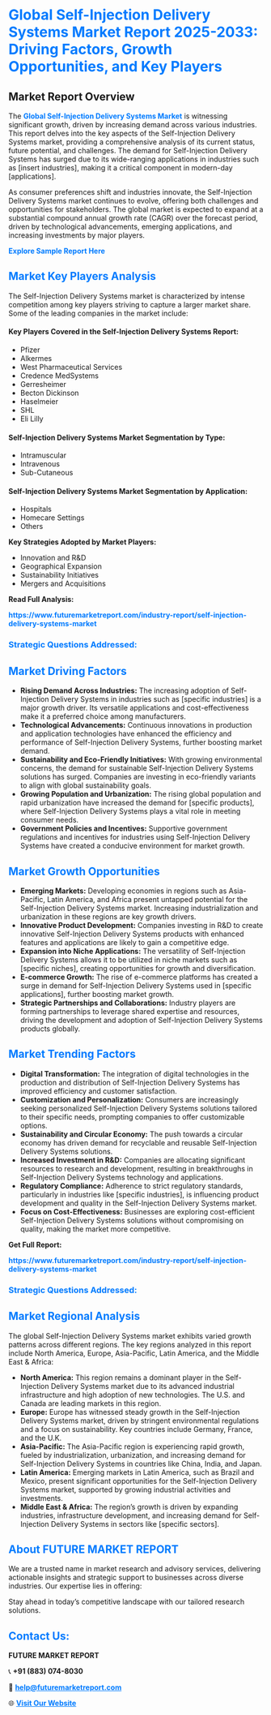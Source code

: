 <h1 style="color: #007BFF;">Global Self-Injection Delivery Systems Market Report 2025-2033: Driving Factors, Growth Opportunities, and Key Players</h1>

<section id="overview">
<h2>Market Report Overview</h2>
<p>The <a href="https://www.futuremarketreport.com/industry-report/self-injection-delivery-systems-market" style="color: #007BFF; text-decoration: none;"><strong>Global Self-Injection Delivery Systems Market</strong></a> is witnessing significant growth, driven by increasing demand across various industries. This report delves into the key aspects of the Self-Injection Delivery Systems market, providing a comprehensive analysis of its current status, future potential, and challenges. The demand for Self-Injection Delivery Systems has surged due to its wide-ranging applications in industries such as [insert industries], making it a critical component in modern-day [applications].</p>
<p>As consumer preferences shift and industries innovate, the Self-Injection Delivery Systems market continues to evolve, offering both challenges and opportunities for stakeholders. The global market is expected to expand at a substantial compound annual growth rate (CAGR) over the forecast period, driven by technological advancements, emerging applications, and increasing investments by major players.</p>
</section>

<section id="overview">
<p><a href="https://www.futuremarketreport.com/request-sample/reportId=77298" style="color: #007BFF; text-decoration: none;"><strong>Explore Sample Report Here</strong></a></p>
</section>

<section id="key-players">
<h2 style="color: #007BFF;">Market Key Players Analysis</h2>
<p>The Self-Injection Delivery Systems market is characterized by intense competition among key players striving to capture a larger market share. Some of the leading companies in the market include:</p>
<h4>Key Players Covered in the Self-Injection Delivery Systems Report:</h4>
<ul><li>Pfizer</li><li>Alkermes</li><li>West Pharmaceutical Services</li><li>Credence MedSystems</li><li>Gerresheimer</li><li>Becton Dickinson</li><li>Haselmeier</li><li>SHL</li><li>Eli Lilly</li></ul>
<h4>Self-Injection Delivery Systems Market Segmentation by Type:</h4>
<ul><li>Intramuscular</li><li>Intravenous</li><li>Sub-Cutaneous</li></ul>

<h4>Self-Injection Delivery Systems Market Segmentation by Application:</h4>
<ul><li>Hospitals</li><li>Homecare Settings</li><li>Others</li></ul>
<p><strong>Key Strategies Adopted by Market Players:</strong></p>
<ul>
<li>Innovation and R&D</li>
<li>Geographical Expansion</li>
<li>Sustainability Initiatives</li>
<li>Mergers and Acquisitions</li>
</ul>
</section>

<section>
<p><strong>Read Full Analysis: </strong></p><a href="https://www.futuremarketreport.com/industry-report/self-injection-delivery-systems-market" style="color: #007BFF; text-decoration: none;"><strong>https://www.futuremarketreport.com/industry-report/self-injection-delivery-systems-market</strong></a>
<h3 style="color: #007BFF;">Strategic Questions Addressed:</h3>
</section>

<section id="driving-factors">
<h2 style="color: #007BFF;">Market Driving Factors</h2>
<ul>
<li><strong>Rising Demand Across Industries:</strong> The increasing adoption of Self-Injection Delivery Systems in industries such as [specific industries] is a major growth driver. Its versatile applications and cost-effectiveness make it a preferred choice among manufacturers.</li>
<li><strong>Technological Advancements:</strong> Continuous innovations in production and application technologies have enhanced the efficiency and performance of Self-Injection Delivery Systems, further boosting market demand.</li>
<li><strong>Sustainability and Eco-Friendly Initiatives:</strong> With growing environmental concerns, the demand for sustainable Self-Injection Delivery Systems solutions has surged. Companies are investing in eco-friendly variants to align with global sustainability goals.</li>
<li><strong>Growing Population and Urbanization:</strong> The rising global population and rapid urbanization have increased the demand for [specific products], where Self-Injection Delivery Systems plays a vital role in meeting consumer needs.</li>
<li><strong>Government Policies and Incentives:</strong> Supportive government regulations and incentives for industries using Self-Injection Delivery Systems have created a conducive environment for market growth.</li>
</ul>
</section>

<section id="growth-opportunities">
<h2 style="color: #007BFF;">Market Growth Opportunities</h2>
<ul>
<li><strong>Emerging Markets:</strong> Developing economies in regions such as Asia-Pacific, Latin America, and Africa present untapped potential for the Self-Injection Delivery Systems market. Increasing industrialization and urbanization in these regions are key growth drivers.</li>
<li><strong>Innovative Product Development:</strong> Companies investing in R&D to create innovative Self-Injection Delivery Systems products with enhanced features and applications are likely to gain a competitive edge.</li>
<li><strong>Expansion into Niche Applications:</strong> The versatility of Self-Injection Delivery Systems allows it to be utilized in niche markets such as [specific niches], creating opportunities for growth and diversification.</li>
<li><strong>E-commerce Growth:</strong> The rise of e-commerce platforms has created a surge in demand for Self-Injection Delivery Systems used in [specific applications], further boosting market growth.</li>
<li><strong>Strategic Partnerships and Collaborations:</strong> Industry players are forming partnerships to leverage shared expertise and resources, driving the development and adoption of Self-Injection Delivery Systems products globally.</li>
</ul>
</section>

<section id="trending-factors">
<h2 style="color: #007BFF;">Market Trending Factors</h2>
<ul>
<li><strong>Digital Transformation:</strong> The integration of digital technologies in the production and distribution of Self-Injection Delivery Systems has improved efficiency and customer satisfaction.</li>
<li><strong>Customization and Personalization:</strong> Consumers are increasingly seeking personalized Self-Injection Delivery Systems solutions tailored to their specific needs, prompting companies to offer customizable options.</li>
<li><strong>Sustainability and Circular Economy:</strong> The push towards a circular economy has driven demand for recyclable and reusable Self-Injection Delivery Systems solutions.</li>
<li><strong>Increased Investment in R&D:</strong> Companies are allocating significant resources to research and development, resulting in breakthroughs in Self-Injection Delivery Systems technology and applications.</li>
<li><strong>Regulatory Compliance:</strong> Adherence to strict regulatory standards, particularly in industries like [specific industries], is influencing product development and quality in the Self-Injection Delivery Systems market.</li>
<li><strong>Focus on Cost-Effectiveness:</strong> Businesses are exploring cost-efficient Self-Injection Delivery Systems solutions without compromising on quality, making the market more competitive.</li>
</ul>
</section>

<section>
<p><strong>Get Full Report: </strong></p><a href="https://www.futuremarketreport.com/industry-report/self-injection-delivery-systems-market" style="color: #007BFF; text-decoration: none;"><strong>https://www.futuremarketreport.com/industry-report/self-injection-delivery-systems-market</strong></a>
<h3 style="color: #007BFF;">Strategic Questions Addressed:</h3>
</section>


<section id="regional-analysis">
<h2 style="color: #007BFF;">Market Regional Analysis</h2>
<p>The global Self-Injection Delivery Systems market exhibits varied growth patterns across different regions. The key regions analyzed in this report include North America, Europe, Asia-Pacific, Latin America, and the Middle East & Africa:</p>
<ul>
<li><strong>North America:</strong> This region remains a dominant player in the Self-Injection Delivery Systems market due to its advanced industrial infrastructure and high adoption of new technologies. The U.S. and Canada are leading markets in this region.</li>
<li><strong>Europe:</strong> Europe has witnessed steady growth in the Self-Injection Delivery Systems market, driven by stringent environmental regulations and a focus on sustainability. Key countries include Germany, France, and the U.K.</li>
<li><strong>Asia-Pacific:</strong> The Asia-Pacific region is experiencing rapid growth, fueled by industrialization, urbanization, and increasing demand for Self-Injection Delivery Systems in countries like China, India, and Japan.</li>
<li><strong>Latin America:</strong> Emerging markets in Latin America, such as Brazil and Mexico, present significant opportunities for the Self-Injection Delivery Systems market, supported by growing industrial activities and investments.</li>
<li><strong>Middle East & Africa:</strong> The region’s growth is driven by expanding industries, infrastructure development, and increasing demand for Self-Injection Delivery Systems in sectors like [specific sectors].</li>
</ul>
</section>

<footer>
<h2 style="color: #007BFF;">About FUTURE MARKET REPORT</h2>
<p>We are a trusted name in market research and advisory services, delivering actionable insights and strategic support to businesses across diverse industries. Our expertise lies in offering:</p>

<p>Stay ahead in today’s competitive landscape with our tailored research solutions.</p>

<h2 style="color: #007BFF;">Contact Us:</h2>
<p><strong>FUTURE MARKET REPORT</strong></p>
<p>📞 <strong>+91 (883) 074-8030</strong></p>
<p>📧 <strong><a href="mailto:help@futuremarketreport.com" style="color: #007BFF;">help@futuremarketreport.com</a></strong></p>
<p>🌐 <strong><a href="https://www.futuremarketreport.com/" style="color: #007BFF;">Visit Our Website</a></strong></p>
</footer>